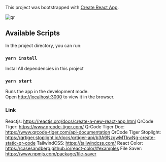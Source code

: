 This project was bootstrapped with [Create React App](https://github.com/facebook/create-react-app).

![qr](https://github.com/Siddarthan999/QR-Generator/assets/91734840/d21dc314-1fd8-4d6a-af96-14d0fa4cbefb)

## Available Scripts

In the project directory, you can run:

### `yarn install`

Instal All dependencies in this project

### `yarn start`

Runs the app in the development mode.<br />
Open [http://localhost:3000](http://localhost:3000) to view it in the browser.

### Link

Reactjs: https://reactjs.org/docs/create-a-new-react-app.html
QrCode Tiger: https://www.qrcode-tiger.com/
QrCode Tiger Doc: https://www.qrcode-tiger.com/api-documentation
QrCode Tiger Stoplight: https://qrtiger.stoplight.io/docs/qrtiger-api/b3A6NzgwMTkwNg-create-static-qr-code
TailwindCSS: https://tailwindcss.com/
React Color: https://casesandberg.github.io/react-color/#examples
File Saver: https://www.npmjs.com/package/file-saver
